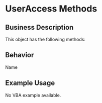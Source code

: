 # UserAccess Methods

## Business Description
This object has the following methods:

## Behavior
Name

## Example Usage
No VBA example available.